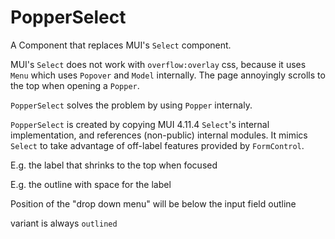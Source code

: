 # PopperSelect

A Component that replaces MUI's `Select` component.

MUI's `Select` does not work with `overflow:overlay` css, because it uses `Menu` which uses `Popover` and `Model` internally. The page annoyingly scrolls to the top when opening a `Popper`.

`PopperSelect` solves the problem by using `Popper` internaly.

`PopperSelect` is created by copying MUI 4.11.4 `Select`'s internal implementation, and references (non-public) internal modules. It mimics `Select` to take advantage of off-label features provided by `FormControl`.

E.g. the label that shrinks to the top when focused

E.g. the outline with space for the label

Position of the "drop down menu" will be below the input field outline

variant is always `outlined`
